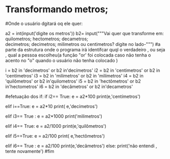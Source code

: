 # Transformando metros;
#Onde o usuário dgitará oq ele quer:

a2 = int(input('digite os metros'))
b2= input("""Vai quer que transforme em: 
          quilometros;
          hectometros;
          decametros;  
          decimetros; 
          decimetros; 
          milimetros ou centimetros?
          digite no lado-""")
#a parte da estrutura onde o programa irá identifcar quql o verdadeiro , ou seja , qual a pessoa escolheu(a função "or' foi colocada caso não tenha o acento no "o" quando o usuário não tenha colocado )

i = b2 in 'decimetros' or b2 in'decímetros'
i2 = b2 in 'centimetros' or b2 in 'centímetros'
i3 = b2 in 'milimetros' or b2 in 'milímetros'
i4 = b2 in 'quilômetros' or b2 in'quilometros'
i5 = b2 in 'hectômetros' or b2 in'hectometros'
i6 = b2 in 'decâmetros' or b2 in'decametros'

#efetuação dos if:
if i2== True:
    e = a2*100
    print(e,'centímetros')

elif i==True:
    e = a2*10
    print( e,'decímetros')

elif  i3== True :
    e = a2*1000
    print('milimetros')

elif i4== True:
    e = a2/1000
    print(e,'quilômetros')

elif i5==True:
    e = a2/100
    print( e,'hectômetros')

elif i6== True :
    e = a2/100
    print(e,'decâmetros')
else:
    print('não entendi , tente novamente')
    #fim
    
